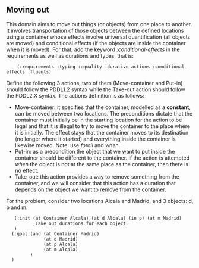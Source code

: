 ## Moving out

This domain aims to move out things (or objects) from one place to another. It involves transportation of those objects between the defined locations using a container whose effects involve universal quantification (all objects are moved) and conditional effects (if the objects are inside the container when it is moved). For that, add the keyword *:conditional-effects* in the requirements as well as durations and types, that is: 

```
    (:requirements :typing :equality :durative-actions :conditional-effects :fluents)
```

Define the following 3 actions, two of them (Move-container and Put-in) should follow the PDDL1.2 syntax while the Take-out action should follow the PDDL2.X syntax. The actions definition is as follows:

 - Move-container: it specifies that the container, modelled as a **constant**, can be moved between two locations. The preconditions dictate that the container must initially be in the starting location for the action to be legal and that it is illegal to try to move the container to the place where it is initially. The effect stays that the container moves to its destination (no longer where it started) and everything inside the container is likewise moved. Note: use *forall* and *when*.
 - Put-in: as a precondition the object that we want to put inside the container should be different to the container. If the action is attempted *when* the object is not at the same place as the container, then there is no effect.
 - Take-out: this action provides a way to remove something from the container, and we will consider that this action has a duration that depends on the object we want to remove from the container.

For the problem, consider two locations Alcala and Madrid, and 3 objects: d, p and m.

```
   (:init (at Container Alcala) (at d Alcala) (in p) (at m Madrid)
          ;Take out durations for each object
   )
  (:goal (and (at Container Madrid)
              (at d Madrid) 
              (at p Alcala)
              (at m Alcala)
         )
  )
```
